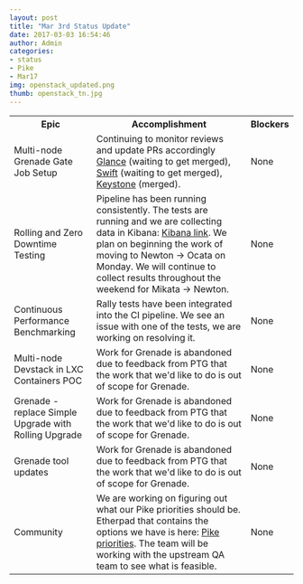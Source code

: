 ```yaml
---
layout: post
title: "Mar 3rd Status Update"
date: 2017-03-03 16:54:46
author: Admin
categories:
- status
- Pike
- Mar17
img: openstack_updated.png
thumb: openstack_tn.jpg
---
```


<table>
    <tr>
      <th>Epic</th>
      <th>Accomplishment</th>
      <th>Blockers</th>
    </tr>
    <tr>
      <td>Multi-node Grenade Gate Job Setup</td>
      <td>Continuing to monitor reviews and update PRs accordingly <a href="https://review.openstack.org/#/c/426428/">Glance</a> (waiting to get merged), <a href="https://review.openstack.org/#/c/411982/">Swift</a> (waiting to get merged), <a href="https://review.openstack.org/#/c/407428/">Keystone</a> (merged).</td>
      <td>None</td>
    </tr>
    <tr>
      <td>Rolling and Zero Downtime Testing</td>
      <td>Pipeline has been running consistently. The tests are running and we are collecting data in Kibana: <a href="http://172.99.106.115:5601/goto/3b2a4cc78c7b96519e7d690c33581551">Kibana link</a>. We plan on beginning the work of moving to Newton -> Ocata on Monday. We will continue to collect results throughout the weekend for Mikata -> Newton.</td>
      <td>None</td>
    </tr>
    <tr>
      <td>Continuous Performance Benchmarking</td>
      <td>Rally tests have been integrated into the CI pipeline. We see an issue with one of the tests, we are working on resolving it.</td>
      <td>None</td>
    </tr>
    <tr>
      <td>Multi-node Devstack in LXC Containers POC</td>
      <td>Work for Grenade is abandoned due to feedback from PTG that the work that we'd like to do is out of scope for Grenade.</td>
      <td>None</td>
    </tr>
    <tr>
      <td>Grenade - replace Simple Upgrade with Rolling Upgrade</td>
      <td>Work for Grenade is abandoned due to feedback from PTG that the work that we'd like to do is out of scope for Grenade.</td>
      <td>None</td>
    </tr>
    <tr>
      <td>Grenade tool updates</td>
      <td>Work for Grenade is abandoned due to feedback from PTG that the work that we'd like to do is out of scope for Grenade.</td>
      <td>None</td>
    </tr>
    <tr>
      <td>Community</td>
      <td>We are working on figuring out what our Pike priorities should be. Etherpad that contains the options we have is here: <a href="https://etherpad.openstack.org/p/PTG_Pike_Updates">Pike priorities</a>. The team will be working with the upstream QA team to see what is feasible.</td>
      <td>None</td>
    </tr>
  </table>

[hampden]: https://github.com/jekyll/jekyll
